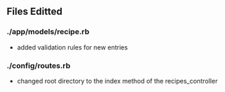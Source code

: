 ## Files Editted
### ./app/models/recipe.rb  
- added validation rules for new entries

### ./config/routes.rb  
- changed root directory to the index method of the recipes_controller
